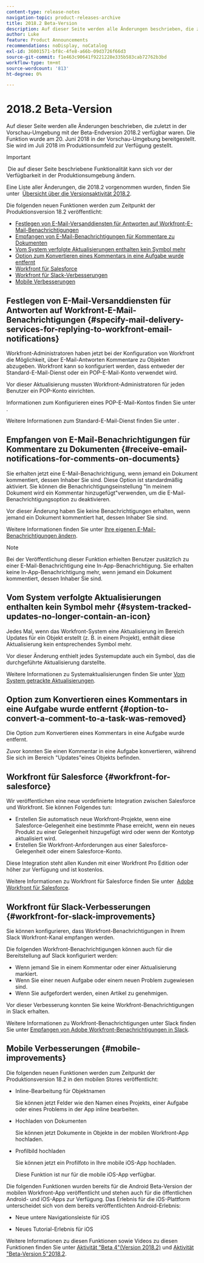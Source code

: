 ```yaml
---
content-type: release-notes
navigation-topic: product-releases-archive
title: 2018.2 Beta-Version
description: Auf dieser Seite werden alle Änderungen beschrieben, die zuletzt in der Vorschau-Umgebung mit der Beta-Endversion 2018.2 verfügbar waren. Die Funktion wurde am 20. Juni 2018 in der Vorschau-Umgebung bereitgestellt. Sie wird im Juli 2018 im Produktionsumfeld zur Verfügung gestellt.
author: Luke
feature: Product Announcements
recommendations: noDisplay, noCatalog
exl-id: 36001571-bf8c-4fe8-a66b-09d3726f66d3
source-git-commit: f1e463c90641f9221228e335b583cab72762b3bd
workflow-type: tm+mt
source-wordcount: '813'
ht-degree: 0%

---
```


# 2018.2 Beta-Version

Auf dieser Seite werden alle Änderungen beschrieben, die zuletzt in der Vorschau-Umgebung mit der Beta-Endversion 2018.2 verfügbar waren. Die Funktion wurde am 20. Juni 2018 in der Vorschau-Umgebung bereitgestellt. Sie wird im Juli 2018 im Produktionsumfeld zur Verfügung gestellt.

>[!IMPORTANT]
>
> Die auf dieser Seite beschriebene Funktionalität kann sich vor der Verfügbarkeit in der Produktionsumgebung ändern.

Eine Liste aller Änderungen, die 2018.2 vorgenommen wurden, finden Sie unter  [Übersicht über die Versionsaktivität 2018.2](../../../../product-announcements/product-releases/quarterly-release-archive/2018.2-release-activity/2018-2-release-activity-overview.md).

Die folgenden neuen Funktionen werden zum Zeitpunkt der Produktionsversion 18.2 veröffentlicht:

* [Festlegen von E-Mail-Versanddiensten für Antworten auf Workfront-E-Mail-Benachrichtigungen](#specify-mail-delivery-services-for-replying-to-workfront-email-notifications)
* [Empfangen von E-Mail-Benachrichtigungen für Kommentare zu Dokumenten](#receive-email-notifications-for-comments-on-documents)
* [Vom System verfolgte Aktualisierungen enthalten kein Symbol mehr](#system-tracked-updates-no-longer-contain-an-icon)
* [Option zum Konvertieren eines Kommentars in eine Aufgabe wurde entfernt](#option-to-convert-a-comment-to-a-task-was-removed)
* [Workfront für Salesforce](#workfront-for-salesforce)
* [Workfront für Slack-Verbesserungen](#workfront-for-slack-improvements)
* [Mobile Verbesserungen](#mobile-improvements)

## Festlegen von E-Mail-Versanddiensten für Antworten auf Workfront-E-Mail-Benachrichtigungen {#specify-mail-delivery-services-for-replying-to-workfront-email-notifications}

Workfront-Administratoren haben jetzt bei der Konfiguration von Workfront die Möglichkeit, über E-Mail-Antworten Kommentare zu Objekten abzugeben. Workfront kann so konfiguriert werden, dass entweder der Standard-E-Mail-Dienst oder ein POP-E-Mail-Konto verwendet wird.

Vor dieser Aktualisierung mussten Workfront-Administratoren für jeden Benutzer ein POP-Konto einrichten. 

Informationen zum Konfigurieren eines POP-E-Mail-Kontos finden Sie unter .

Weitere Informationen zum Standard-E-Mail-Dienst finden Sie unter .

## Empfangen von E-Mail-Benachrichtigungen für Kommentare zu Dokumenten {#receive-email-notifications-for-comments-on-documents}

Sie erhalten jetzt eine E-Mail-Benachrichtigung, wenn jemand ein Dokument kommentiert, dessen Inhaber Sie sind. Diese Option ist standardmäßig aktiviert. Sie können die Benachrichtigungseinstellung &quot;In meinem Dokument wird ein Kommentar hinzugefügt&quot;verwenden, um die E-Mail-Benachrichtigungsoption zu deaktivieren.

Vor dieser Änderung haben Sie keine Benachrichtigungen erhalten, wenn jemand ein Dokument kommentiert hat, dessen Inhaber Sie sind. 

Weitere Informationen finden Sie unter [Ihre eigenen E-Mail-Benachrichtigungen ändern](../../../../workfront-basics/using-notifications/activate-or-deactivate-your-own-event-notifications.md).

>[!NOTE]
>
>Bei der Veröffentlichung dieser Funktion erhielten Benutzer zusätzlich zu einer E-Mail-Benachrichtigung eine In-App-Benachrichtigung. Sie erhalten keine In-App-Benachrichtigung mehr, wenn jemand ein Dokument kommentiert, dessen Inhaber Sie sind. 

## Vom System verfolgte Aktualisierungen enthalten kein Symbol mehr {#system-tracked-updates-no-longer-contain-an-icon}

Jedes Mal, wenn das Workfront-System eine Aktualisierung im Bereich Updates für ein Objekt erstellt (z. B. in einem Projekt), enthält diese Aktualisierung kein entsprechendes Symbol mehr.

Vor dieser Änderung enthielt jedes Systemupdate auch ein Symbol, das die durchgeführte Aktualisierung darstellte.

Weitere Informationen zu Systemaktualisierungen finden Sie unter [Vom System getrackte Aktualisierungen](../../../../administration-and-setup/set-up-workfront/system-tracked-update-feeds/system-tracked-update-feeds.md).

## Option zum Konvertieren eines Kommentars in eine Aufgabe wurde entfernt {#option-to-convert-a-comment-to-a-task-was-removed}

Die Option zum Konvertieren eines Kommentars in eine Aufgabe wurde entfernt.

Zuvor konnten Sie einen Kommentar in eine Aufgabe konvertieren, während Sie sich im Bereich &quot;Updates&quot;eines Objekts befinden.

## Workfront für Salesforce {#workfront-for-salesforce}

Wir veröffentlichen eine neue vordefinierte Integration zwischen Salesforce und Workfront. Sie können Folgendes tun:

* Erstellen Sie automatisch neue Workfront-Projekte, wenn eine Salesforce-Gelegenheit eine bestimmte Phase erreicht, wenn ein neues Produkt zu einer Gelegenheit hinzugefügt wird oder wenn der Kontotyp aktualisiert wird.
* Erstellen Sie Workfront-Anforderungen aus einer Salesforce-Gelegenheit oder einem Salesforce-Konto.

Diese Integration steht allen Kunden mit einer Workfront Pro Edition oder höher zur Verfügung und ist kostenlos.

Weitere Informationen zu Workfront für Salesforce finden Sie unter  [Adobe Workfront für Salesforce](../../../../workfront-integrations-and-apps/using-workfront-with-salesforce/workfront-for-salesforce.md).

## Workfront für Slack-Verbesserungen {#workfront-for-slack-improvements}

Sie können konfigurieren, dass Workfront-Benachrichtigungen in Ihrem Slack Workfront-Kanal empfangen werden.

Die folgenden Workfront-Benachrichtigungen können auch für die Bereitstellung auf Slack konfiguriert werden:

* Wenn jemand Sie in einem Kommentar oder einer Aktualisierung markiert.
* Wenn Sie einer neuen Aufgabe oder einem neuen Problem zugewiesen sind.
* Wenn Sie aufgefordert werden, einen Artikel zu genehmigen.

Vor dieser Verbesserung konnten Sie keine Workfront-Benachrichtigungen in Slack erhalten.

Weitere Informationen zu Workfront-Benachrichtigungen unter Slack finden Sie unter [Empfangen von Adobe Workfront-Benachrichtigungen in Slack](../../../../workfront-integrations-and-apps/using-workfront-with-slack/receive-workfront-notifications-in-slack.md).

## Mobile Verbesserungen {#mobile-improvements}

Die folgenden neuen Funktionen werden zum Zeitpunkt der Produktionsversion 18.2 in den mobilen Stores veröffentlicht:

* Inline-Bearbeitung für Objektnamen 

  Sie können jetzt Felder wie den Namen eines Projekts, einer Aufgabe oder eines Problems in der App inline bearbeiten.

* Hochladen von Dokumenten 

  Sie können jetzt Dokumente in Objekte in der mobilen Workfront-App hochladen.

* Profilbild hochladen 

  Sie können jetzt ein Profilfoto in Ihre mobile iOS-App hochladen.

  Diese Funktion ist nur für die mobile iOS-App verfügbar.

Die folgenden Funktionen wurden bereits für die Android Beta-Version der mobilen Workfront-App veröffentlicht und stehen auch für die öffentlichen Android- und iOS-Apps zur Verfügung. Das Erlebnis für die iOS-Plattform unterscheidet sich von dem bereits veröffentlichten Android-Erlebnis:

* Neue untere Navigationsleiste für iOS 

* Neues Tutorial-Erlebnis für iOS 

Weitere Informationen zu diesen Funktionen sowie Videos zu diesen Funktionen finden Sie unter [Aktivität &quot;Beta 4&quot;(Version 2018.2)](../../../../product-announcements/product-releases/quarterly-release-archive/2018.2-release-activity/2018-2-beta-4-release-activity.md) und [Aktivität &quot;Beta-Version 5&quot;2018.2](../../../../product-announcements/product-releases/quarterly-release-archive/2018.2-release-activity/2018-2-beta-5-release-activity.md).
